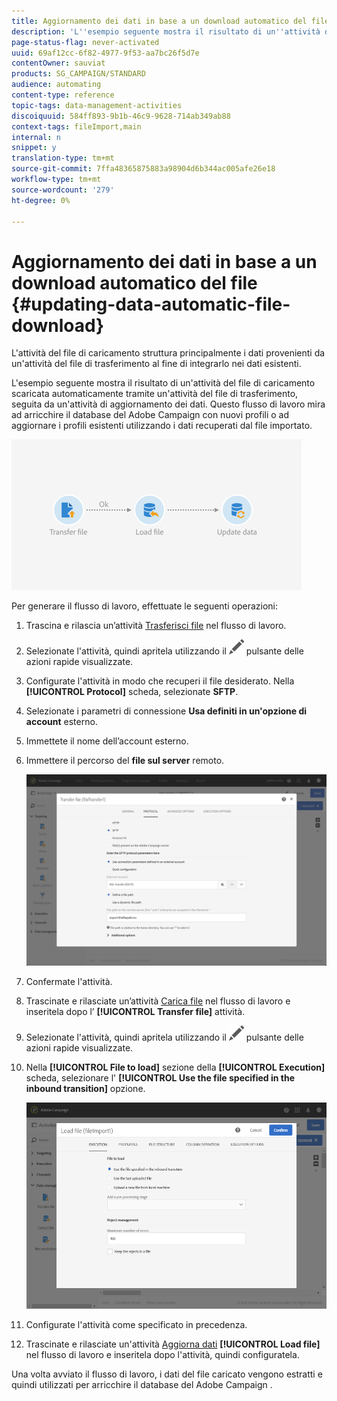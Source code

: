 ```yaml
---
title: Aggiornamento dei dati in base a un download automatico del file
description: 'L''esempio seguente mostra il risultato di un''attività del file di caricamento scaricata automaticamente tramite un''attività del file di trasferimento, seguita da un''attività di aggiornamento dei dati. '
page-status-flag: never-activated
uuid: 69af12cc-6f82-4977-9f53-aa7bc26f5d7e
contentOwner: sauviat
products: SG_CAMPAIGN/STANDARD
audience: automating
content-type: reference
topic-tags: data-management-activities
discoiquuid: 584ff893-9b1b-46c9-9628-714ab349ab88
context-tags: fileImport,main
internal: n
snippet: y
translation-type: tm+mt
source-git-commit: 7ffa48365875883a98904d6b344ac005afe26e18
workflow-type: tm+mt
source-wordcount: '279'
ht-degree: 0%

---
```



# Aggiornamento dei dati in base a un download automatico del file {#updating-data-automatic-file-download}

L&#39;attività del file di caricamento struttura principalmente i dati provenienti da un&#39;attività del file di trasferimento al fine di integrarlo nei dati esistenti.

L&#39;esempio seguente mostra il risultato di un&#39;attività del file di caricamento scaricata automaticamente tramite un&#39;attività del file di trasferimento, seguita da un&#39;attività di aggiornamento dei dati. Questo flusso di lavoro mira ad arricchire il database del Adobe Campaign  con nuovi profili o ad aggiornare i profili esistenti utilizzando i dati recuperati dal file importato.

![](assets/load_file_workflow_ex1.png)

Per generare il flusso di lavoro, effettuate le seguenti operazioni:

1. Trascina e rilascia un’attività [Trasferisci file](../../automating/using/transfer-file.md) nel flusso di lavoro.
1. Selezionate l&#39;attività, quindi apritela utilizzando il ![](assets/edit_darkgrey-24px.png) pulsante delle azioni rapide visualizzate.
1. Configurate l&#39;attività in modo che recuperi il file desiderato. Nella **[!UICONTROL Protocol]** scheda, selezionate **SFTP**.
1. Selezionate i parametri di connessione **Usa definiti in un&#39;opzione di account** esterno.
1. Immettete il nome dell’account esterno.
1. Immettere il percorso del **file sul server** remoto.

   ![](assets/wkf_file_transfer_07.png)

1. Confermate l&#39;attività.
1. Trascinate e rilasciate un’attività [Carica file](../../automating/using/load-file.md) nel flusso di lavoro e inseritela dopo l’ **[!UICONTROL Transfer file]** attività.
1. Selezionate l&#39;attività, quindi apritela utilizzando il ![](assets/edit_darkgrey-24px.png) pulsante delle azioni rapide visualizzate.
1. Nella **[!UICONTROL File to load]** sezione della **[!UICONTROL Execution]** scheda, selezionare l&#39; **[!UICONTROL Use the file specified in the inbound transition]** opzione.

   ![](assets/wkf_file_loading8.png)

1. Configurate l&#39;attività come specificato in precedenza.
1. Trascinate e rilasciate un&#39;attività [Aggiorna dati](../../automating/using/update-data.md) **[!UICONTROL Load file]** nel flusso di lavoro e inseritela dopo l&#39;attività, quindi configuratela.

Una volta avviato il flusso di lavoro, i dati del file caricato vengono estratti e quindi utilizzati per arricchire il database del Adobe Campaign .
